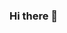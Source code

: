 ### Hi there 👋

<!--
**DENFAs-20/DENFAs-20** is a ✨ _special_ ✨ repository because its `README.md` (this file) appears on your GitHub profile.

Here are some ideas to get you started:

- 🔭 I’m currently working on .st.paul's secondary school website..
- 🌱 I’m currently learning .html,sql,css and JavaScript..
- 👯 I’m looking to collaborate on . database creation..
- 🤔 I’m looking for help with . python..
- 💬 Ask me about  ...
- 📫 How to reach me: .. denfassimfukwe202@gmail.com.
- 😄 Pronouns: ...
- ⚡ Fun fact: ...
-
-->
